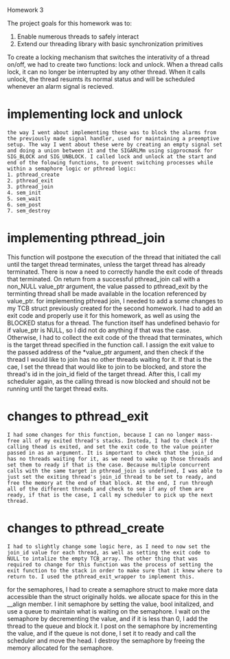 Homework 3

The project goals for this homework was to:
1. Enable numerous threads to safely interact
2. Extend our threading library with basic synchronization primitives

To create a locking mechanism that switches the interativity of a thread on/off, we had to create two functions: lock and unlock. When a thread calls lock, it can no longer be interrupted by any other thread. When it calls unlock, the thread resumts its normal status and will be scheduled whenever an alarm signal is recieved.

# implementing lock and unlock
    the way I went about implementing these was to block the alarms from the previously made signal handler, used for maintaining a preemptive setup. The way I went about these were by creating an empty signal set and doing a union between it and the SIGARLMm using sigprocmask for SIG_BLOCK and SIG_UNBLOCK. I called lock and unlock at the start and end of the folowing functions, to prevent switching processes while within a semaphore logic or pthread logic:
    1. pthread_create
    2. pthread_exit
    3. pthread_join
    4. sem_init
    5. sem_wait
    6. sem_post
    7. sem_destroy

# implementing pthread_join
This function will postpone the execution of the thread that initiated the call until the target thread terminates, unless the target thread has already terminated. There is now a need to correctly handle the exit code of threads that terminated. On return from a successful pthread_join call with a non_NULL value_ptr argument, the value passed to pthread_exit by the terminting thread shall be made available in the location referenced by value_ptr.
    for implementing pthread join, I needed to add a some changes to my TCB struct previously created for the second homework. I had to add an exit code and properly use it for this homework, as well as using the BLOCKED status for a thread. The function itself has undefined behavio for if value_ptr is NULL, so I did not do anything if that was the case. Otherwise, I had to collect the exit code of the thread that terminates, which is the target thread specified in the function call. I assign the exit value to the passed address of the *value_ptr argument, and then check if the thread I would like to join has no other threads waiting for it. If that is the cae, I set the thread that would like to join to be blocked, and store the thread's id in the join_id field of the target thread. After this, I call my scheduler again, as the calling thread is now blocked and should not be running until the target thread exits.

# changes to pthread_exit
    I had some changes for this function, because I can no longer mass-free all of my exited thread's stacks. Insteda, I had to check if the calling thead is exited, and set the exit code to the value pointer passed in as an argument. It is important to check that the join_id has no threads waiting for it, as we need to wake up those threads and set them to ready if that is the case. Because multiple concurrent calls with the same target in pthread_join is undefined, I was able to just set the exiting thread's join_id thread to be set to ready, and free the memory at the end of that block. At the end, I run through all of the different threads and check to see if any of them are ready, if that is the case, I call my scheduler to pick up the next thread.

# changes to pthread_create
    I had to slightly change some logic here, as I need to now set the join_id value for each thread, as well as setting the exit code to NULL to intalize the empty TCB_array. The other thing that was required to change for this function was the process of setting the exit function to the stack in order to make sure that it knew where to return to. I used the pthread_exit_wrapper to implement this.

for the semaphores, I had to create a semaphore struct to make more data accessible than the struct originally holds. we allocate space for this in the __align member.
I init semaphore by setting the value, bool initalized, and use a queue to maintain what is waiting on the semaphore.
I wait on the semaphore by decrementing the value, and if it is less than 0, I add the thread to the queue and block it.
I post on the semaphore by incrementing the value, and if the queue is not done, I set it to ready and call the scheduler and move the head.
I destroy the semaphore by freeing the memory allocated for the semaphore.